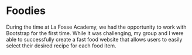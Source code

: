 # Foodies

During the time at La Fosse Academy, we had the opportunity to work with Bootstrap for the first time. While it was challenging, my group and I were able to successfully create a fast food website that allows users to easily select their desired recipe for each food item.
